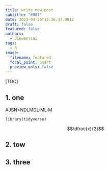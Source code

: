 ```yaml
---
title: write new post
subtitle: "#001"
date: 2021-03-26T12:36:37.901Z
draft: false
featured: false
authors:
  - JiewenTsai
tags:
  - R
image:
  filename: featured
  focal_point: Smart
  preview_only: false
---
```


[TOC]

## 1. one


AJSN<NDLMDL:ML:M
```
library(tidyverse)
```

$$\dfrac{x}{2}$$

## 2. tow

## 3. three
